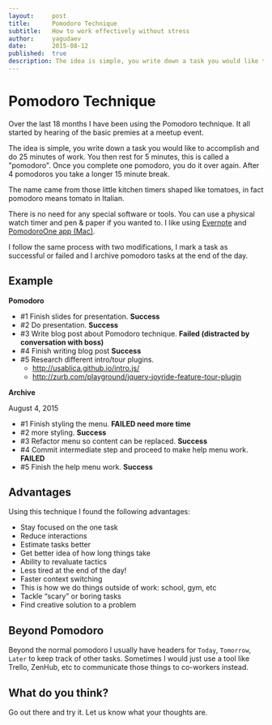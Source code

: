 ```yaml
---
layout:     post
title:      Pomodoro Technique
subtitle:   How to work effectively without stress
author:     yagudaev
date:       2015-08-12
published:  true
description: The idea is simple, you write down a task you would like to accomplish and do 25 minutes of work. You then rest for 5 minutes, this is called a "pomodoro". Once you complete one pomodoro, you do it over again. After 4 pomodoros you take a longer 15 minute break.
---
```

# Pomodoro Technique

Over the last 18 months I have been using the Pomodoro technique.  It all started by hearing of the basic premies at a meetup event.

The idea is simple, you write down a task you would like to accomplish and do 25 minutes of work.
You then rest for 5 minutes, this is called a "pomodoro".
Once you complete one pomodoro, you do it over again. After 4 pomodoros you take a longer 15 minute break.

The name came from those little kitchen timers shaped like tomatoes, in fact pomodoro means tomato in Italian.

<!--more-->

There is no need for any special software or tools. You can use a physical watch timer and pen & paper if you wanted to. I like using [Evernote](http://evernote.com) and [PomodoroOne app (Mac)](https://itunes.apple.com/ca/app/pomodoro-one/id907364780?mt=12).

I follow the same process with two modifications, I mark a task as successful or failed and I archive pomodoro tasks at the end of the day.

## Example

**Pomodoro**

* \#1 Finish slides for presentation. **Success**
* \#2 Do presentation. **Success**
* \#3 Write blog post about Pomodoro technique. **Failed (distracted by conversation with boss)**
* \#4 Finish writing blog post **Success**
* \#5 Research different intro/tour plugins.
  * http://usablica.github.io/intro.js/
  * http://zurb.com/playground/jquery-joyride-feature-tour-plugin

**Archive**

August 4, 2015

* \#1 Finish styling the menu. **FAILED need more time**
* \#2 more styling. **Success**
* \#3 Refactor menu so content can be replaced. **Success**
* \#4 Commit intermediate step and proceed to make help menu work. **FAILED**
* \#5 Finish the help menu work. **Success**

## Advantages

Using this technique I found the following advantages:

* Stay focused on the one task
* Reduce interactions
* Estimate tasks better
* Get better idea of how long things take
* Ability to revaluate tactics
* Less tired at the end of the day!
* Faster context switching
* This is how we do things outside of work: school, gym, etc
* Tackle “scary” or boring tasks
* Find creative solution to a problem

## Beyond Pomodoro

Beyond the normal pomodoro I usually have headers for `Today`, `Tomorrow`, `Later` to keep track of other tasks.
Sometimes I would just use a tool like Trello, ZenHub, etc to communicate those things to co-workers instead.

## What do you think?

Go out there and try it. Let us know what your thoughts are.
